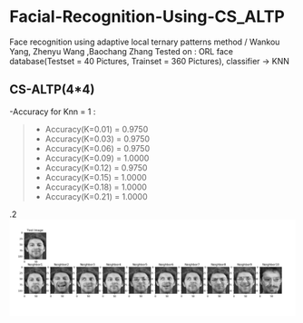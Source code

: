 # Facial-Recognition-Using-CS_ALTP
Face recognition using adaptive local ternary patterns method / Wankou Yang, Zhenyu Wang ,Baochang Zhang
Tested on : ORL face database(Testset = 40 Pictures, Trainset = 360 Pictures), classifier -> KNN

## CS-ALTP(4*4) 
-Accuracy for Knn = 1 :
> - Accuracy(K=0.01) = 0.9750 
> - Accuracy(K=0.03) = 0.9750 
> - Accuracy(K=0.06) = 0.9750 
> - Accuracy(K=0.09) = 1.0000 
> - Accuracy(K=0.12) = 0.9750 
> - Accuracy(K=0.15) = 1.0000 
> - Accuracy(K=0.18) = 1.0000 
> - Accuracy(K=0.21) = 1.0000



.2![Test Image 1](Test.png)
